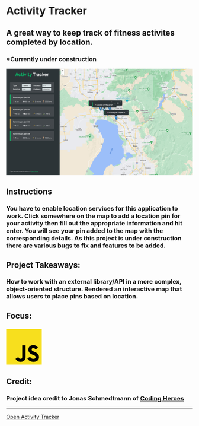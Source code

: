 # Activity Tracker
## A great way to keep track of fitness activites completed by location.
### *Currently under construction
![Activity Tracker Preview](../../src/img/projects/previews/activity-tracker.jpg)
## Instructions
### You have to enable location services for this application to work. Click somewhere on the map to add a location pin for your activity then fill out the appropriate information and hit enter. You will see your pin added to the map with the corresponding details. As this project is under construction there are various bugs to fix and features to be added.
## Project Takeaways:
### How to work with an external library/API in a more complex, object-oriented structure. Rendered an interactive map that allows users to place pins based on location.
## Focus:
### ![JavaScript Icon](../../src/img/misc/js.png)
## Credit:
### Project idea credit to Jonas Schmedtmann of [Coding Heroes](https://codingheroes.io/)

***
[Open Activity Tracker](https://www.willswebsitesdesign/projects/activity-tracker.html)